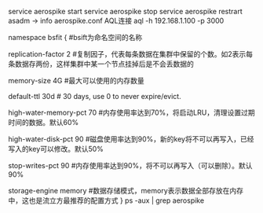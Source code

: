 service aerospike start
service aerospike stop
service aerospike restrart
asadm -> info
aerospike.conf
AQL连接
aql -h 192.168.1.100 -p 3000

namespace bsfit {         #bsift为命名空间的名称

replication-factor 2 #复制因子，代表每条数据在集群中保留的个数。如2表示每条数据存两份，这样集群中某一个节点挂掉后是不会丢数据的

memory-size 4G #最大可以使用的内存数量

default-ttl 30d # 30 days, use 0 to never expire/evict.

high-water-memory-pct 70 #内存使用率达到70%，将启动LRU，清理设置过期时间的数据。默认60%

high-water-disk-pct 90 #磁盘使用率达到90%，新的key将不可以再写入，已经写入的key可以修改。默认50%

stop-writes-pct 90 #内存使用率达到90%，将不可以再写入（可以删除）。默认90%

storage-engine memory #数据存储模式，memory表示数据全部存放在内存中，这也是流立方最推荐的配置方式
}
ps -aux | grep aerospike



